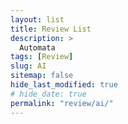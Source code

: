 ```yaml
---
layout: list
title: Review List
description: >
  Automata
tags: [Review]
slug: AI
sitemap: false
hide_last_modified: true
# hide_date: true
permalink: "review/ai/"
---
```

